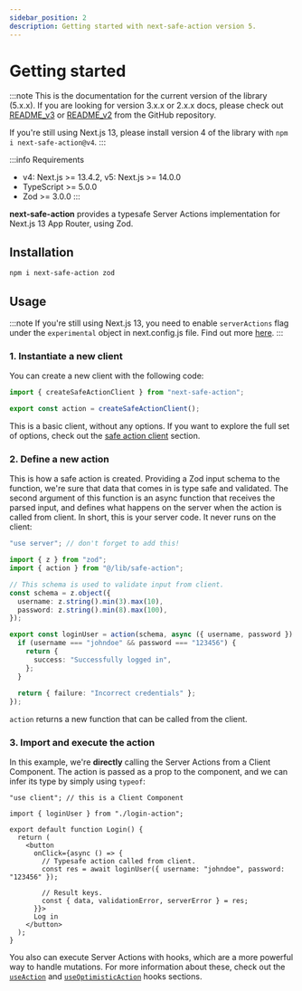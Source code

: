 ```yaml
---
sidebar_position: 2
description: Getting started with next-safe-action version 5.
---
```


# Getting started

:::note
This is the documentation for the current version of the library (5.x.x). If you are looking for version 3.x.x or 2.x.x docs, please check out [README_v3](https://github.com/TheEdoRan/next-safe-action/blob/main/packages/next-safe-action/README_v3.md) or [README_v2](https://github.com/TheEdoRan/next-safe-action/blob/main/packages/next-safe-action/README_v2.md) from the GitHub repository.

If you're still using Next.js 13, please install version 4 of the library with `npm i next-safe-action@v4`.
:::

:::info Requirements
- v4: Next.js >= 13.4.2, v5: Next.js >= 14.0.0
- TypeScript >= 5.0.0
- Zod >= 3.0.0
:::

**next-safe-action** provides a typesafe Server Actions implementation for Next.js 13 App Router, using Zod.

## Installation

```bash npm2yarn
npm i next-safe-action zod
```

## Usage

:::note
If you're still using Next.js 13, you need to enable `serverActions` flag under the `experimental` object in next.config.js file. Find out more [here](/docs/migration-from-v4-to-v5).
:::

### 1. Instantiate a new client

 You can create a new client with the following code:

```typescript title="src/lib/safe-action.ts"
import { createSafeActionClient } from "next-safe-action";

export const action = createSafeActionClient();
```

This is a basic client, without any options. If you want to explore the full set of options, check out the [safe action client](/docs/safe-action-client) section.

### 2. Define a new action

This is how a safe action is created. Providing a Zod input schema to the function, we're sure that data that comes in is type safe and validated.
The second argument of this function is an async function that receives the parsed input, and defines what happens on the server when the action is called from client. In short, this is your server code. It never runs on the client:

```typescript title="src/app/login-action.ts"
"use server"; // don't forget to add this!

import { z } from "zod";
import { action } from "@/lib/safe-action";

// This schema is used to validate input from client.
const schema = z.object({
  username: z.string().min(3).max(10),
  password: z.string().min(8).max(100),
});

export const loginUser = action(schema, async ({ username, password }) => {
  if (username === "johndoe" && password === "123456") {
    return {
      success: "Successfully logged in",
    };
  } 
    
  return { failure: "Incorrect credentials" };
});
```

`action` returns a new function that can be called from the client.

### 3. Import and execute the action

In this example, we're **directly** calling the Server Actions from a Client Component. The action is passed as a prop to the component, and we can infer its type by simply using `typeof`: 

```tsx title="src/app/login.tsx"
"use client"; // this is a Client Component

import { loginUser } from "./login-action";

export default function Login() {
  return (
    <button
      onClick={async () => {
        // Typesafe action called from client.
        const res = await loginUser({ username: "johndoe", password: "123456" });

        // Result keys.
        const { data, validationError, serverError } = res;
      }}>
      Log in
    </button>
  );
}
```

You also can execute Server Actions with hooks, which are a more powerful way to handle mutations. For more information about these, check out the [`useAction`](/docs/usage-from-client/hooks/useaction) and [`useOptimisticAction`](/docs/usage-from-client/hooks/useoptimisticaction) hooks sections.